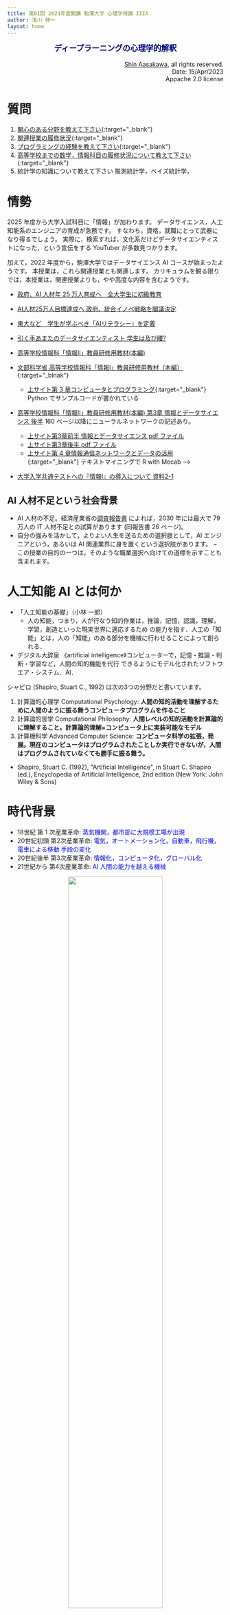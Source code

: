 ```yaml
---
title: 第01回 2024年度開講 駒澤大学 心理学特講 IIIA
author: 浅川 伸一
layout: home
---
```

<link href="/css/asamarkdown.css" rel="stylesheet">
<div align="center">
<font size="+1" color="navy"><strong>ディープラーニングの心理学的解釈</strong></font><br/><br/>
<!-- <img src="/assets/header_logo.png" sytle="width:09%"> -->
</div>

<div align='right'>
<a href='mailto:educ0233@komazawa-u.ac.jp'>Shin Aasakawa</a>, all rights reserved.<br>
Date: 15/Apr/2023<br/>
Appache 2.0 license<br/>
</div>

<!-- # 本日のメニュー

1. [chatGPT について](#1-chatgpt-と心理学)
2. [画像生成 diffusion モデル](#2-diffusion-model)
3. [企業紹介，就職情報 :およそ30分](#関連企業団体)
4. [用語](#用語の理解と区別) -->

# 質問

1. [関心のある分野を教えて下さい](https://webclass.komazawa-u.ac.jp/webclass/show_frame.php?set_contents_id=6bfcb87ecc866898835cb3752a796f90){:target="_blank"}
2. [関連授業の履修状況](https://webclass.komazawa-u.ac.jp/webclass/qstn_frame.php?set_contents_id=023cb22aa6e60dcba9dbe78b3b661007){:target="_blank"}
2. [プログラミングの経験を教えて下さい](https://webclass.komazawa-u.ac.jp/webclass/qstn_frame.php?set_contents_id=60bc9dc1dea077b16ff4a5040c9f1cec){:target="_blank"}
4. [高等学校までの数学，情報科目の履修状況について教えて下さい](https://webclass.komazawa-u.ac.jp/webclass/show_frame.php?set_contents_id=221bd5d883547dce424a91baae17d0f1){:target="_blank"}
3. 統計学の知識について教えて下さい
推測統計学，ベイズ統計学，


# 情勢

2025 年度から大学入試科目に「情報」が加わります。
データサイエンス，人工知能系のエンジニアの育成が急務です。
すなわち，資格，就職にとって武器になり得るでしょう。
実際に，検索すれば，文化系だけどデータサイエンティストになった，という宣伝をする YouTuber が多数見つかります。

加えて，2022 年度から，駒澤大学ではデータサイエンス AI コースが始まったようです。
本授業は，これら関連授業とも関連します。
カリキュラムを観る限りでは，本授業は，関連授業よりも，やや高度な内容を含むようです。

* [政府、AI 人材年 25 万人育成へ　全大学生に初級教育](https://www.nikkei.com/article/DGXMZO42932250W9A320C1SHA000/)
* [AI人材25万人目標達成へ 政府、統合イノベ戦略を閣議決定](https://www.nikkei.com/article/DGXMZO46386930R20C19A6EAF000/)
* [東大など　学生が学ぶべき「AIリテラシー」を定義](https://www.nikkei.com/article/DGXMZO56107550X20C20A2000000/)
* [引く手あまたのデータサイエンティスト 学生は及び腰?](https://style.nikkei.com/article/DGXMZO47952800Q9A730C1000000)
* [高等学校情報科「情報Ⅱ」教員研修用教材(本編)](https://www.mext.go.jp/a_menu/shotou/zyouhou/detail/mext_00742.html)
* [文部科学省 高等学校情報科「情報Ⅰ」教員研修用教材（本編）](https://www.mext.go.jp/a_menu/shotou/zyouhou/detail/1416756.htm){:target="_blnak"}
    * [上サイト第 3 章コンピュータとプログラミング](https://www.mext.go.jp/component/a_menu/education/micro_detail/__icsFiles/afieldfile/2019/10/09/1416758_005.pdf){:target="_blank"} Python でサンプルコードが書かれている
* [高等学校情報科「情報Ⅱ」教員研修用教材(本編) 第3章 情報とデータサイエンス 後半](https://www.mext.go.jp/content/20200609-mxt_jogai01-000007843_007.pdf)  160 ページ以降にニューラルネットワークの記述あり。
    * [上サイト第3章前半 情報とデータサイエンス pdf ファイル](https://www.mext.go.jp/content/20200702-mxt_jogai01-000007843_004.pdf)
    * [上サイト第3章後半 pdf ファイル](https://www.mext.go.jp/content/20200609-mxt_jogai01-000007843_007.pdf)
    * [上サイト第 4 章情報通信ネットワークとデータの活用](https://www.mext.go.jp/content/20200722-mxt_jogai02-100013300_006.pdf){:target="_blank"} テキストマイニングで R with Mecab -->

* [大学入学共通テストへの『情報Ⅰ』の導入について 資料2-1](https://www.mext.go.jp/content/20211021-mxt_daigakuc02-000018569_3.pdf)

## AI 人材不足という社会背景

- AI 人材の不足。経済産業省の[調査報告書](https://www.meti.go.jp/policy/it_policy/jinzai/houkokusyo.pdf) によれば，2030 年には最大で 79 万人の IT 人材不足との試算があります
(同報告書 26 ページ)。
- 自分の強みを活かして，よりよい人生を送るための選択肢として，AI エンジニアという，あるいは AI 関連業界に身を置くという選択肢があります。
− この授業の目的の一つは，そのような職業選択へ向けての道標を示すことも含まれます。


# 人工知能 AI とは何か

- 「人工知能の基礎」（小林 一郎）
    - 人の知能，つまり，人が行なう知的作業は，推論，記憶，認識，理解，学習，創造といった現実世界に適応するため
の能力を指す．人工の「知能」とは，人の「知能」のある部分を機械に行わせることによって創られる．
- デジタル大辞泉 《artificial intelligence》コンピューターで，記憶・推論・判断・学習など，人間の知的機能を代行
できるようにモデル化されたソフトウエア・システム．AI．

シャピロ (Shapiro, Stuart C., 1992) は次の3つの分野だと書いています。

1. 計算論的心理学 Computational Psychology:  __人間の知的活動を理解するために人間のように振る舞うコンピュータプログラムを作ること__
1. 計算論的哲学 Computational Philosophy:  __人間レベルの知的活動を計算論的に理解すること。計算論的理解=コンピュータ上に実装可能なモデル__
1. 計算機科学 Advanced Computer Science:  __コンピュータ科学の拡張，発展。現在のコンピュータはプログラムされたことしか実行できないが，人間はプログラムされていなくても勝手に振る舞う。__

* Shapiro, Stuart C. (1992), "Artificial Intelligence", in Stuart C. Shapiro (ed.), Encyclopedia of Artificial Intelligence, 2nd edition (New York: John Wiley & Sons)


# 時代背景

- 18世紀 第 1 次産業革命: <span style="color:Blue">蒸気機関，都市部に大規模工場が出現</span>
- 20世紀初頭 第2次産業革命: <span style="color:Blue">電気，オートメーション化，自動車，飛行機，電車による移動
手段の変化</span>
- 20世紀後半 第3次産業革命: <span style="color:Blue">情報化，コンピュータ化，グローバル化</span>
- 21世紀から 第4次産業革命: <span style="color:Blue">AI 人間の能力を越える機械</span>

<!--
from [http://bootcamp.lif.univ-mrs.fr:8080/mainpage](http://bootcamp.lif.univ-mrs.fr:8080/mainpage)-->

<center>
<img src='/assets/2009Gray_4th_paradigm.svg' style='width:66%'><br>
Gray (2009) The 4th paradigm より
</center>


# 用語の整理

* 人工知能
* ニューラルネットワーク
* ディープラーニング (深層学習)
* データサイエンス: **データサイエンティストは 21 世紀で最もカッコいい (the sexist) 職業だ** というハーバードビジネスレビューの [ポジショントーク記事 (2012年)](https://hbr.org/2012/10/data-scientist-the-sexiest-job-of-the-21st-century) が話題になって久しい。
* ビッグデータ: こちらも[ポジショントークらしく学術論文は存在しない](https://bits.blogs.nytimes.com/2013/02/01/the-origins-of-big-data-an-etymological-detective-story/)。
ただし [データが増え続けている](http://www.uvm.edu/pdodds/files/papers/others/2011/hilbert2011a.pdf) ことは事実なので社会的な傾向とも言える。

<div align="center">
<img src='/assets/2017Goodfellow_Fig1_4ja.svg' width="44%"><br/>
Goodfellow et al. (2017) Fig.1 を改変
</div>



# 素朴な疑問？

1. 機械学習とニューラルネットワーク違うの？
1. 機械学習と人工知能は違うの？
1. ニューラルネットワークと人工知能は違うの？
1. 機械学習とニューラルネットワークと人工知能は関係は？
2. ディープラーニングとニューラルネットワークは違うの？



# ビデオ閲覧

## 人工知能とは何か
<!--- [【AI研究者 浅川伸一先生①】浅川先生とは何者?｜資格スクエア大学・独学部 vol.357](https://www.youtube.com/watch?v=Ey01neBKFhQ)-->
- [【AI研究者 浅川伸一先生②】AI＝人工知能の定義｜資格スクエア大学・独学部 vol.358](https://www.youtube.com/watch?v=uIi9pA5oRZA){:target="_blank"}


## 人工知能の歴史
1. 第 1 次，第 2 次 ブーム
    * [【AI研究者 浅川伸一先生③】第1次・第2次AIブーム｜資格スクエア大学・独学部 vol.359)](https://www.youtube.com/watch?v=3TYPKGKhT-A){:target="_blank"}
2. 第 3 次ブーム
    * [【AI研究者 浅川伸一先生④】現在の第3次AIブーム｜資格スクエア大学・独学部 vol.360](https://www.youtube.com/watch?v=cofokoZJsA8){:target="_blank"}
3. AI 脅威論
    * [【AI研究者 浅川伸一先生⑤】AIは人類の脅威か?｜資格スクエア大学・独学部 vol.361](https://www.youtube.com/watch?v=H0d_OnOOomE){:target="_blank"}
4. 現状
    * [【AI研究者 浅川伸一先生⑥】日本におけるAI研究の現状｜資格スクエア大学・独学部 vol.362](https://www.youtube.com/watch?v=Cra4wIqYcsA){:target="_blank"}
    <!--- [【AI研究者 浅川伸一先生⑦】ディープラーニング協会とは?｜資格スクエア大学・独学部 vol.363](https://www.youtube.com/watch?v=1i05qTGRMYI&t=2s)-->
    * [【AI研究者 浅川伸一先生⑧】AIの将来を語る!｜資格スクエア大学・独学部 vol.364](https://www.youtube.com/watch?v=g0zoL--iuM4){:target="_blank"}


## 人工知能とは何か
<!--- [【AI研究者 浅川伸一先生①】浅川先生とは何者?｜資格スクエア大学・独学部 vol.357](https://www.youtube.com/watch?v=Ey01neBKFhQ)-->
- [【AI研究者 浅川伸一先生②】AI＝人工知能の定義｜資格スクエア大学・独学部 vol.358](https://www.youtube.com/watch?v=uIi9pA5oRZA){:target="_blank"}

## 人工知能の歴史
1. 第 1 次，第 2 次 ブーム [【AI研究者 浅川伸一先生③】第1次・第2次AIブーム｜資格スクエア大学・独学部 vol.359)](https://www.youtube.com/watch?v=3TYPKGKhT-A){:target="_blank"}
2. 第 3 次ブーム  [【AI研究者 浅川伸一先生④】現在の第3次AIブーム｜資格スクエア大学・独学部 vol.360](https://www.youtube.com/watch?v=cofokoZJsA8){:target="_blank"}
3. AI 脅威論  [【AI研究者 浅川伸一先生⑤】AIは人類の脅威か?｜資格スクエア大学・独学部 vol.361](https://www.youtube.com/watch?v=H0d_OnOOomE){:target="_blank"}
4. 現状  [【AI研究者 浅川伸一先生⑥】日本におけるAI研究の現状｜資格スクエア大学・独学部 vol.362](https://www.youtube.com/watch?v=Cra4wIqYcsA){:target="_blank"}
<!--- [【AI研究者 浅川伸一先生⑦】ディープラーニング協会とは?｜資格スクエア大学・独学部 vol.363](https://www.youtube.com/watch?v=1i05qTGRMYI&t=2s)-->
- [【AI研究者 浅川伸一先生⑧】AIの将来を語る!｜資格スクエア大学・独学部 vol.364](https://www.youtube.com/watch?v=g0zoL--iuM4){:target="_blank"}


この授業は，2022 年度後期開講予定の 07445/心理学特講IIIB と連係し，連続した内容となります。
履修者は両授業を履修することで完結した理解に至るようになります。
前期のこの授業では，主として画像認識，視覚情報処理，注意，言語に関する話題を取り上げます。
ただし，注意と言語に関しては後期の授業で，前期の本授業では取り上げることができなかった，続きの内容を取り上げる予定です。
後期は，注意と言語，強化学習，その他の応用的話題を取り上げる予定です。


# 概要 人工知能 (AI) と人間の知性

我々の持つ知性と AI とは，どのように関連するのだろうか。
このシラバスを書いている時点 (2023年1月) で chatGPT (https://openai.com/blog/chatgpt/) が，各種報道機関でも取り上げられ話題です。
chatGPT はチャットモデルですから，機械との対話ができます。ですが chatGPT は，会話のみならず，プログラムのコード，絵画，物語など，種々のコンテンツを生成することが可能です。
chatGPT の背景に何があるのかを探ることは，人間の心に関心を持つ全ての分野とも関係すると考えます。
たとえば，心理学，社会学，法学，哲学，言語学，教育学，芸術，医学，などは直接関連すると考えて良いでしょう。

本授業の目的は，人工知能分野で開発されてきた様々な知性を模した AI モデルと，心理学モデルとの関連を考えることです。
一見すると，人工知能と心理学とは無関係に思えるかも知れません。
ところが，心理学と人工知能とは同じ知性を異なる側面から眺めていると言うこともできるくらいに，密接に関連しています。

この目的を踏まえて，前期の授業では，画像認識，視覚情報処理に関する話題を中心に取り上げます。
画像認識分野で採用された技術を検討しながら，その心理学的意味や応用を考えます。
理解を深めるために，本授業では簡単な，コンピュータ実習を行います。
実習にあたって，プログラミングの知識，数学の知識は不要です。必要に応じて，その都度必要な知識は解説を加えることで，知識の補完を行います。

本授業を履修することで，ディープラーニング検定 (G検定)，データサイエンティスト検定，画像処理検定，統計検定などを受験する基礎知識を得ることが可能となリます。

<!-- 本授業では，毎回対面授業を行う予定です。ただし COVID19 感染状況次第でオンライン授業に切り替える可能性があります。
履修者は，担当者からの連絡に注意するようにしてください。 -->

この授業は，2023年度後期開講予定の 07445/心理学特講IIIB と連係し，連続した内容となります。
履修者は両授業を履修することで完結した理解に至るようになります。


<!--
## [The Beautiful Applications of Calculus in Real Life](https://ali.medium.com/the-beautiful-applications-of-calculus-in-real-life-952a8371319e)

思い起こせば、リチャード・ファインマンが信じていた真実から記事を始めた。
ファインマンにとって、"微積分は神が語る言語である"。
この主張に対して、ファインマンは神を信じていなかったと反論する人もいるかもしれない。
しかし、スティーブン・ストロガッツはイェール大学での講義 "微積分の美 "の中で、なぜファインマンがこのような主張をしたのかを見事に説明している。

ハーマン・ウークは受賞歴のある作家である。
彼は一般に歴史小説を書いている。
彼は第二次世界大戦についての非常に詳細な小説を書きたいと考えている。
マンハッタン計画の結果である原子爆弾が、戦争の結末を決めることになる。
そのため、ハーマン・ウークはマンハッタン計画に携わった当時まだ若かった科学者、リチャード・ファインマンに話を聞きたいという。
現代で最も有名な科学者の一人がリチャード・ファインマンだからだ。
楽しい会話の後、ファインマンはウークに微積分を知っているかと尋ねる。
ウークが否定的な返事をすると、「習ったほうがいい。神が話す言語なのだから」とファインマンは言う。

ハーマン・ウークは信者であり、ファインマンの言うとおりにした。彼は微積分を学ぶために個人教師を雇い、高校に入学して基礎から学ぼうとした。その後、彼は "The Language God Talks "という宗教と科学についての本を書いた。その著書の中にこんなくだりがある：

私は大学の書店で新入生のテキストを手に取り、ざっと目を通した。大学時代を人文科学で過ごした私のような数学の無知を助けてくれるようなテキストに出会えることを期待していた。

ファインマンも、単に会話のためにこのようなことを言ったわけではない。
彼以前の多くの著名な科学者たちも、この真理に気づいていた。
例えば、ニュートンは空に浮かぶ月がなぜ地球に落ちてこないのか不思議に思っていた。
彼のラテン語も英語もそれを説明するには不十分だった。
微積分を学んだ後、彼は奇跡的な状況を微分方程式を使って人類に明確に説明した。
ニュートンの後、数学者と物理学者は微積分を使って段階的に現代世界を構築していった。



As you recall, I started the article with a truth that Richard Feynman believed in.
To Feynman, “calculus is the language in which God speaks.”
Some of you may refute this claim by saying that Feynman didn’t believe in God.
However, Steven Strogatz explains brilliantly why Feynman made this claim in his “The Beauty of Calculus” lecture at Yale University.

Harman Wouk is an award-winning writer.
He generally writes historical novels.
He wants to write a very detailed novel about World War II.
The result of the Manhattan Project, the atomic bomb, would determine the war’s end.
That is why Herman Wouk wants to speak with the then-young scientist who worked on the Manhattan Project, Richard Feynman.
That is because one of the most well-known scientists of the modern era is Richard Feynman.
After a pleasant conversation, Feynman asks Wouk if he knows calculus.
When Wouk gives a negative response, “You had better learn it; it’s the language God talks,” says Feynman.

Herman Wouk was a believer and did as Feynman said. He hired a private teacher to learn calculus, and he wanted to enroll in a high school and learn from the basics. Afterward, he wrote a book about religion and science called “The Language God Talks.” In his book, this paragraph is written:

I picked up and skimmed freshman texts in college bookstores, hoping to come across one that might help a mathematical ignoramus like me, who had spent his college year in the humanities — Herman Wouk, The Language God Talks, p.6

Feynman didn’t just say this for the sake of conversation, either. Many recognized scientists before him were also aware of this truth. For example, Newton wondered why the Moon in the sky didn’t fall to Earth. He had some things in mind but could never explain them; neither his Latin nor his English was enough to explain them. After learning calculus, he explained the miraculous situation to humanity in explicit detail using differential equations. After Newton, mathematicians and physicists constructed the modern world step-by-step using calculus.
 -->
<!--
## 最近の動向 -->

<!--### 1. ChatGPT と心理学 source: https://www.assemblyai.com/blog/how-chatgpt-actually-works/ -->

<!-- 各所で ChatGPT で遊ぶ人が現れ，話題となっています。
では，ChatGPT は実際にどのように機能するのでしょうか？
あるいは，この授業での学習内容と ChatGPT とは，どのように関係するのでしょうか。
ここでは，chatGPT と心理学との関係を探ってみます。

まず，chatGPT という言葉の意味を確認しましょう。
chat は，英単語そのもで，`おしゃべり` という意味です。
すなわち，オンライン上で対話が可能なプログラムであることを意味するため Chat と名付けられました。

次の GPT とは，何でしょうか？

<div class="figure figcenter">
<img src="/2023assets/2023_0406chatGPT_1.png" width="77%">
</div>

GPT とは，以下のような単語の頭文字です。

* **G**: Generative 生成的
* **P**: Pre-trained 訓練済
* **T**: Transformer トランスフォーマー

それぞれが，キーワードとしてこの授業でも取り上げる予定です。
**生成的** とは，対になる単語，**認識** に対する用語です。
心理学に限らず，機械学習，マシンビジョン，AI などの関連諸分野で，認識モデルと生成モデルとは，しばしば対比して扱われます。

画像認識，音声認識，など，入力刺激を受け取って，その入力が何であるかを識別するモデルが認識モデルです。
一方，モデル内部にある情報から，出力情報を作り出すモデルを生成モデルと呼びます。
すなわち，認識モデルと生成モデルとは，情報の流れが反対方向のモデルを指します。

* 認識モデル: インプット $\rightarrow$ 内部表現
* 生成モデル: アウトプット $\leftarrow$ 内部表現


その内部構造の詳細は公表されていません。
ですが，最近の研究からその機能原理を整理することができます。
ここでは，推察可能な機能原理と心理学との関係を考えてみます。

もちろん，対話に特化した言語モデルですが，対話に関した人工知能の話題として **チューリングテスト** があります。
チューリングテストは，人工知能の話題でもありますが，近年では，心理学者が協力して，改訂版が提案されています。
ニューヨーク大学のマーカス・ガリー (本当に賢い AI を見分ける新チューリングテスト，日経サイエンス 2017年7月号)

まず，GPT は **大規模言語モデル (LLM: Large Language Model)** です。
ちなみに，**GPT** すなわち openAI が開発したモデルは，東海岸発であり，
西海岸発のモデルは **BERT** と呼びます。すなわち BERT は Google 発のモデルです。
いずれのモデルも，トランスフォーマー transformer に基づいています。
ちなみに，BERT は，セサミストリートのキャラクタの一つです。
[原著論文](https://arxiv.org/abs/1810.04805/) によれば，Bidirectional Encoder Representations from Transformers の頭文字をとって命名されたことになっています。

[トランスフォーマー](https://arXiv.org/abs/1706.03762) は，**自己注意** に基づく言語モデルです。

<div class="figure figcenter">
<img src="/2023assets/2023_0406chatGPT_2.png" width="77%">
</div>

注意は，心理学のテーマの一つでもあります。
そうすると，心理学で使われている注意と，トランスフォーマーで使わている注意とは，同じか，それとも，異なるのかという疑問が湧きます。


加えて chatGPT では，**事前学習** と **微調整 (fine tuning)** の組み合わせで，話題となっているような性能を達成しました。
chatGPT のファインチューニングが 2 段階に渡って行われたようです。

<img src="https://openaicom.imgix.net/cf717bdb-0c8c-428a-b82b-3c3add87a600/ChatGPT_Diagram.svg" width="77%">

この中で，chatGPT の特徴としては，**強化学習** を用いたことが挙げられます。
この強化学習は **RLHF (Reinforcement Learning with Human Feedback)** と呼ばれます。
なぜ，RLHF が必要だったのかというと，**ミスアラインメント問題の解消** だと言われています。
ミスアラインメントとは，対話の中で話題がずれることを指します。

例えば，chatGPT の前身である GPT-3 では以下のような出力をすることがあることが知られていました:

* ユーザの明示的な指示に従わない，**親切さに欠ける helpfulness** 出力が得られる
* 存在しない，あるいは誤った事実を反映したた **幻想  hallucinations** が含まれる
* モデルがどのように特定の決定や予測に至ったかを人間が **理解することが困難  Lack interpretability** な解釈可能性を欠く
* 有害または攻撃的で，誤った情報を広める **有害または偏った  harmful or offensive** コンテンツを含む

ChatGPT では，標準的な LLM のこれらの固有の問題を解決するために，RLHF を含む 3 段階が導入されました。

### ステップ 1：教師あり微調整 (SFT: Supervised Fine Tuning) モデル
### Step 1: Supervised Fine Tuning (SFT) Model

最初の開発では，GPT-3 モデルの微調整を行うため，40 人の契約社員を雇い，モデルが学習するための既知の出力を持つ入力の教師付き学習データセットを作成した。
入力 (プロンプト) は，実際に Open API に入力されたユーザから収集されたものである。
ラベラはプロンプトに対して適切な応答を記述することで，各入力に対して既知の出力を作成する。
この新しい教師ありデータセットを用いて GPT-3 モデルを微調整し，GPT-3.5 (SFT モデルとも呼ばれる) を作成した。
<!-- The first development involved fine-tuning the GPT-3 model by hiring 40 contractors to create a supervised training dataset, in which the input has a known output for the model to learn from.
Inputs, or prompts, were collected from actual user entries into the Open API.
The labelers then wrote an appropriate response to the prompt thus creating a known output for each input.
The GPT-3 model was then fine-tuned using this new,supervised dataset, to create GPT-3.5, also called the SFT model.

プロンプトデータセットの多様性を最大化するため，任意のユーザー ID から得られるプロンプトは 200 件までとし，共通の長い接頭辞 shared long common prefixes を持つプロンプトは削除された。
最後に，特定可能な個人情報 (PII) を含むプロンプトはすべて削除された。
<!-- In order to maximize diversity in the prompts dataset, only 200 prompts could come from any given user ID and any prompts that shared long common prefixes were removed.
Finally, all prompts containing personally identifiable information (PII) were removed.

OpenAI API からプロンプトを集計した後，ラベラーには，実際のサンプルデータが少ないカテゴリーを埋めるためのサンプルプロンプトの作成も依頼した。
対象となったカテゴリは以下の通り：
<!-- After aggregating prompts from OpenAI API, labelers were also asked to create sample prompts to fill-out categories in which there was only minimal real sample data.
The categories of interest included:

* 平易なプロンプト: 任意の質問
* 少数撃プロンプト: 複数のクエリとレスポンスのペアを含む指示
* ユーザーベースのプロンプト: OpenAI API に要求された特定のユースケースに対応

<!-- * Plain prompts: any arbitrary ask.
* Few-shot prompts: instructions that contain multiple query/response pairs.
* User-based prompts: correspond to a specific use-case that was requested for the OpenAI API.

応答を生成する際，ラベラはユーザからの指示が何であるかを推察することに全力を尽くすよう求められた。

<!-- <div class="figure figcenter">
<img src="/2023assets/ChatGPT_Diagram.svg" width="77%">
<img src="figures/2023Ruby_fig4.jpg">
</div>-->

<!--### ステップ 2: 報酬モデル ### Step 2: Reward Model-->

<!-- ステップ 1 で SFT モデルを訓練した後，このモデルはユーザのプロンプトに対してより適切な応答を生成する。
このモデルの入力は一連のプロンプトと応答であり，出力は報酬と呼ばれるスカラ値である。
報酬モデルは，モデルが報酬を最大化するように出力を生成することを学習する強化学習 (ステップ 3 参照) を活用するために必要なものである。
報酬モデルを訓練するために，ラベラには 1 つの入力プロンプトに対して 4～9 個の SFT モデル出力が提示される。
そして，これらの出力をベストからワーストにランク付けするよう求められ，以下のような出力ランクの組み合わせが作成される。 -->
<!-- After the SFT model is trained in step 1, the model generates better aligned responses to user prompts.
The next refinement comes in the form of training a reward model in which a model input is a series of prompts and responses, and the output is a scaler value, called a reward.
The reward model is required in order to leverageReinforcement Learning in which a model learns to produce outputs to maximize its reward (see step 3).
To train the reward model, labelers are presented with 4 to 9 SFT model outputs for a single input prompt.
They are asked to rank these outputs from best to worst, creating combinations of output ranking as follows. -->

<!-- 各組み合わせを個別のデータ点としてモデルに含めると，過学習 (見たデータ以上の外挿ができない) が発生した。
そこで，各順位群を 1 つのデータ点として活用し，モデルを構築した。 -->
<!-- Including each combination in the model as a separate data point led to overfitting (failure to extrapolate beyondseen data).
To solve, the model was built leveraging each group of rankings as a single batch data point. -->

<!--### ステップ 3: 強化学習モデル ### Step 3: Reinforcement Learning Model-->

<!-- 最終段階では，モデルにランダムなプロンプトを提示し，応答を返す。
応答は，モデルがステップ 2 で学習した「方針」を用いて生成される。
方針は，機械が目標を達成するために学習した戦略であり，この場合，報酬を最大化することである。
ステップ 2 で開発された報酬モデルに基づいて，プロンプトと応答の対に対してスカラ報酬値が決定される。
この報酬は，方針を進化させるためにモデルにフィードバックされる。 -->
<!-- In the final stage, the model is presented with a random prompt and returns a response.
The response is generated using the ‘policy’ that the model has learned in step 2. The policy represents a strategy that the machine has learned to use to achieve its goal; in this case, maximizing its reward.
Based on the reward model developed instep 2, a scaler reward value is then determined for the prompt and response pair.
The reward then feeds back into the model to evolve the policy. -->

<!-- 2017 年 Schulman+ は，各応答が生成されるたびにモデルの方針を更新する際に使用される手法である Proximal Policy Optimization (PPO) を発表した。
PPO では，SFT モデルからトークンごとの KL (Kullback-Leibler) ペナルティを組み込んでいる。
KL ダイバージェンスは，2 つの分布関数の類似性を測定し，極端な距離にはペナルティを与える。
この場合，KL ペナルティを使用することで，ステップ 1 で学習した SFT モデル出力から応答が離れる距離を減らし，報酬モデルを最適化しすぎて人間の意図データセットから大きく逸脱するのを防ぐ。 -->
<!-- In 2017, Schulman+ introduced Proximal Policy Optimization (PPO), the methodology that is used in updating the model’s policy as each response is generated.
PPO incorporates a per-token Kullback–Leibler (KL) penalty from the SFT model.
The KL divergence measures the similarity of two distribution functions and penalizes extreme distances.
In this case, using a KL penalty reduces the distance that the responses can be from the SFTmodel outputs trained in step 1 to avoid over-optimizing the reward model and deviating too drastically from the human intention dataset. -->

<!-- <div class="figure figcenter">
<img src="/2023assets/2023_0406chatGPT_3.png" width="77%">
</div> -->

<!-- ## モデルの評価 <!-- ## Evaluation of the Model-->

<!-- モデルの評価は，訓練中に，モデルが見たことのない検証セットを用意することで行われる。
検証セットでは，モデルが前身である GPT-3 よりも優れているかどうかを判断するために，一連の評価が行われる。 -->
<!-- Evaluation of the model is performed by setting aside a test set during training that the model has not seen.
On thetest set, a series of evaluations are conducted to determine if the model is better aligned than its predecessor, GPT-3. -->

<!-- * **有益性 helpfulness**: モデルの出力は，ラベラにとって好ましいものであった。
ラベラは GPT-3 よりも InstructGPT の出力を 85±3 %の確率で好んだ。
* **真実性 truthfulness**: モデルの偽りの傾向。PPO モデルは TruthfulQA データセットを用いて評価した場合，真実性と情報性がわずかに増加する出力を生成した。
* **無害性 harmlessness**: 不適切な内容、軽蔑的な内容、否定的な内容を回避する能力。無害性は，RealToxicityPrompts データセットを用いて検証された。テストは 3 つの条件下で行われた。 -->

<!-- * **Helpfulness**: the model’s ability to infer and follow user instructions. Labelers preferred outputs from InstructGPTover GPT-3 85 ± 3% of the time.
* **Truthfulness**: the model’s tendency for hallucinations. The PPO model produced outputs that showed minor increases in truthfulness and informativeness when assessed using the TruthfulQA dataset.
* **Harmlessness**: the model’s ability to avoid inappropriate, derogatory, and denigrating content. Harmlessness was tested using the RealToxicityPrompts dataset. The test was performed under three conditions. -->

<!-- 1. 尊敬に値する回答をするよう指示された場合: 有害な回答が有意に減少した。
2. 敬意を設定せずに応答を行うように指示した場合: 毒性に大きな変化はない。
3. 有害な反応をするように指示した場合: GPT-3 モデルよりも有意に有害な反応をするようになった。
 -->

<!-- ### 2. Diffusion model

画像系の生成モデルとして，**拡散モデル diffusion modeling** が注目されています。
今年に入って，数々のサイトが公開され，プロの絵師顔負けの画像を生成することが可能です。
おそらく，知っている方も多いと思いますが，私が適当に作ってみた画像を下に載せます。
 -->
<!-- <img src="/2023assets/DreamShaper_32_masterpiece_realistic_portrait_of_a_girl_beauti_2.jpg" width="29%">

* 次のリンクから絵を作成することができます: [Leonardoai<img src="https://app.leonardo.ai/img/leonardo-logo.png" width="2%">](https://app.leonardo.ai/ai-generations)
 -->

#### 関連企業，団体

* [エクサウィザーズ](https://exawizards.com/){:target="_blank"}
* [サイトビジット](https://sight-visit.com/){:target="_blank"}
* [Gauss](https://gauss-ai.jp/){:target="_blank"}
* [KUNO](https://kuno-corp.com/company){:target="_blank"}
* [AVILEN](https://avilen.co.jp/){:target="_blank"}
* [スタンダード](https://standard-dx.com/){:target="_blank"}
* [日本ディープラーニング協会](https://www.jdla.org/){:target="_blank"}

- [ディープラーニング，ビッグデータ，機械学習](https://www.shin-yo-sha.co.jp/book/b455586.html)
- [Pythonで体験する深層学習](https://www.coronasha.co.jp/np/isbn/9784339028515/)
- [深層学習教科書 ディープラーニング G検定(ジェネラリスト)公式テキスト](https://www.amazon.co.jp/-/en/%E7%8C%AA%E7%8B%A9-%E5%AE%87%E5%8F%B8/dp/4798165948/)
- [これ 1 冊で最短合格 ディープラーニングG検定ジェネラリスト 要点整理テキスト&問題集](https://www.shuwasystem.co.jp/book/9784798057309.html)
